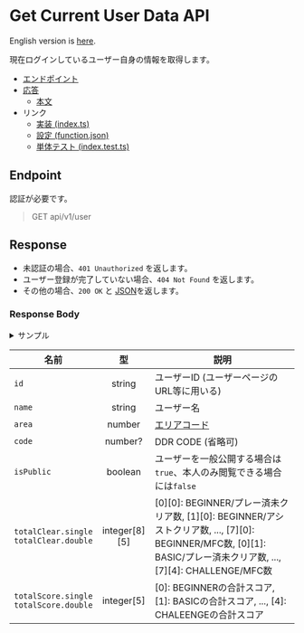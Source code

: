 # Get Current User Data API

English version is [here](./README.md).

現在ログインしているユーザー自身の情報を取得します。

- [エンドポイント](#endpoint)
- [応答](#response)
  - [本文](#response-body)
- リンク
  - [実装 (index.ts)](./index.ts)
  - [設定 (function.json)](./function.json)
  - [単体テスト (index.test.ts)](./index.test.ts)

## Endpoint

認証が必要です。

> GET api/v1/user

## Response

- 未認証の場合、`401 Unauthorized` を返します。
- ユーザー登録が完了していない場合、`404 Not Found` を返します。
- その他の場合、`200 OK` と [JSON](#response-body)を返します。

### Response Body

<details>
  <summary>サンプル</summary>

```json
{
  "id": "afro0001",
  "name": "AFRO",
  "area": 13,
  "code": 10000000,
  "isPublic": false,
  "totalClear": {
    "single": {
      "0": [0, 0, 0, 0, 0, 0, 0, 0],
      "1": [0, 0, 0, 0, 0, 0, 0, 0],
      "2": [0, 0, 0, 0, 0, 0, 0, 0],
      "3": [0, 0, 0, 0, 0, 0, 0, 0],
      "4": [0, 0, 0, 0, 0, 0, 0, 0]
    },
    "double": {
      "1": [0, 0, 0, 0, 0, 0, 0, 0],
      "2": [0, 0, 0, 0, 0, 0, 0, 0],
      "3": [0, 0, 0, 0, 0, 0, 0, 0],
      "4": [0, 0, 0, 0, 0, 0, 0, 0]
    }
  },
  "totalScore": {
    "single": {
      "0": 0,
      "1": 0,
      "2": 0,
      "3": 0,
      "4": 0
    },
    "double": {
      "1": 0,
      "2": 0,
      "3": 0,
      "4": 0
    }
  }
}
```

</details>

|名前|型|説明|
|----|:--:|-----------|
|`id`|string|ユーザーID (ユーザーページのURL等に用いる)|
|`name`|string|ユーザー名|
|`area`|number|[エリアコード](../../docs/db/users-ja.md#area)|
|`code`|number?|DDR CODE (省略可)|
|`isPublic`|boolean|ユーザーを一般公開する場合は`true`、本人のみ閲覧できる場合には`false`|
|`totalClear.single`<br />`totalClear.double`|integer\[8\]\[5\]|\[0\]\[0\]: BEGINNER/プレー済未クリア数, \[1\]\[0\]: BEGINNER/アシストクリア数, ..., \[7\]\[0\]: BEGINNER/MFC数, \[0\]\[1\]: BASIC/プレー済未クリア数, ..., \[7\]\[4\]: CHALLENGE/MFC数|
|`totalScore.single`<br />`totalScore.double`|integer\[5\]|\[0\]: BEGINNERの合計スコア, \[1\]: BASICの合計スコア, ..., \[4\]: CHALEENGEの合計スコア|
